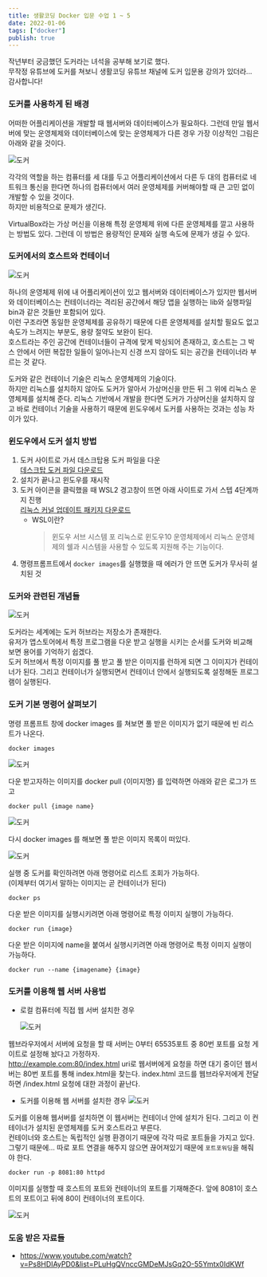 ```yaml
---
title: 생활코딩 Docker 입문 수업 1 ~ 5
date: 2022-01-06
tags: ["docker"]
publish: true
---
```


작년부터 궁금했던 도커라는 녀석을 공부해 보기로 했다.  
무작정 유튜브에 도커를 쳐보니 생활코딩 유튜브 채널에 도커 입문용 강의가 있더라... 감사합니다!

### 도커를 사용하게 된 배경

어떠한 어플리케이션을 개발할 때 웹서버와 데이터베이스가 필요하다. 그런데 만일 웹서버에 맞는 운영체제와 데이터베이스에 맞는 운영체제가 다른 경우 가장 이상적인 그림은 아래와 같을 것이다.

![도커](./docker1.jpg)

각각의 역할을 하는 컴퓨터를 세 대를 두고 어플리케이션에서 다른 두 대의 컴퓨터로 네트워크 통신을 한다면 하나의 컴퓨터에서 여러 운영체제를 커버해야할 때 큰 고민 없이 개발할 수 있을 것이다.  
하지만 비용적으로 문제가 생긴다.

VirtualBox라는 가상 머신을 이용해 특정 운영체제 위에 다른 운영체제를 깔고 사용하는 방법도 있다. 그런데 이 방법은 용량적인 문제와 실행 속도에 문제가 생길 수 있다.

### 도커에서의 호스트와 컨테이너

![도커](./docker3.jpg)

하나의 운영체제 위에 내 어플리케이션이 있고 웹서버와 데이터베이스가 있지만 웹서버와 데이터베이스는 컨테이너라는 격리된 공간에서 해당 앱을 실행하는 lib와 실행파일 bin과 같은 것들만 포함되어 있다.  
이런 구조라면 동일한 운영체제를 공유하기 때문에 다른 운영체제를 설치할 필요도 없고 속도가 느려지는 부분도, 용량 절약도 보완이 된다.  
호스트라는 주인 공간에 컨테이너들이 규격에 맞게 박싱되어 존재하고, 호스트는 그 박스 안에서 어떤 복잡한 일들이 일어나는지 신경 쓰지 않아도 되는 공간을 컨테이너라 부르는 것 같다.

도커와 같은 컨테이너 기술은 리눅스 운영체제의 기술이다.  
하지만 리눅스를 설치하지 않아도 도커가 알아서 가상머신을 만든 뒤 그 위에 리눅스 운영체제를 설치해 준다. 리눅스 기반에서 개발을 한다면 도커가 가상머신을 설치하지 않고 바로 컨테이너 기술을 사용하기 때문에 윈도우에서 도커를 사용하는 것과는 성능 차이가 있다.

### 윈도우에서 도커 설치 방법

1. 도커 사이트로 가서 데스크탑용 도커 파일을 다운  
   [데스크탑 도커 파일 다운로드](https://www.docker.com/products/docker-desktop)
2. 설치가 끝나고 윈도우를 재시작
3. 도커 아이콘을 클릭했을 때 WSL2 경고창이 뜨면 아래 사이트로 가서 스텝 4단계까지 진행  
   [리눅스 커널 업데이트 패키지 다운로드](https://docs.microsoft.com/ko-kr/windows/wsl/install-manual#step-4---download-the-linux-kernel-update-package)
   - WSL이란?
     > 윈도우 서브 시스템 포 리눅스로 윈도우10 운영체제에서 리눅스 운영체제의 쉘과 시스템을 사용할 수 있도록 지원해 주는 기능이다.
4. 명령프롬프트에서 `docker images`를 실행했을 때 에러가 안 뜨면 도커가 무사히 설치된 것

### 도커와 관련된 개념들

![도커](./docker4.jpg)

도커라는 세계에는 도커 허브라는 저장소가 존재한다.  
유저가 앱스토어에서 특정 프로그램을 다운 받고 실행을 시키는 순서를 도커와 비교해 보면 용어를 기억하기 쉽겠다.  
도커 허브에서 특정 이미지를 풀 받고 풀 받은 이미지를 런하게 되면 그 이미지가 컨테이너가 된다. 그리고 컨테이너가 실행되면서 컨테이너 안에서 실행되도록 설정해둔 프로그램이 실행된다.

### 도커 기본 명령어 살펴보기

명령 프롬프트 창에 docker images 를 쳐보면 풀 받은 이미지가 없기 때문에 빈 리스트가 나온다.

```
docker images
```

![도커](./docker5.jpg)

다운 받고자하는 이미지를 docker pull {이미지명} 를 입력하면 아래와 같은 로그가 뜨고

```
docker pull {image name}
```

![도커](./docker6.jpg)

다시 docker images 를 해보면 풀 받은 이미지 목록이 떠있다.

![도커](./docker7.jpg)

실행 중 도커를 확인하려면 아래 명령어로 리스트 조회가 가능하다.  
(이제부터 여기서 말하는 이미지는 곧 컨테이너가 된다)

```
docker ps
```

다운 받은 이미지를 실행시키려면 아래 명령어로 특정 이미지 실행이 가능하다.

```
docker run {image}
```

다운 받은 이미지에 name을 붙여서 실행시키려면 아래 명령어로 특정 이미지 실행이 가능하다.

```
docker run --name {imagename} {image}
```

### 도커를 이용해 웹 서버 사용법

- 로컬 컴퓨터에 직접 웹 서버 설치한 경우

  ![도커](./docker9.jpg)

웹브라우저에서 서버에 요청을 할 때 서버는 0부터 65535포트 중 80번 포트를 요청 게이트로 설정해 놨다고 가정하자.  
http://example.com:80/index.html uri로 웹서버에게 요청을 하면 대기 중이던 웹서버는 80번 포트를 통해 index.html을 찾는다. index.html 코드를 웹브라우저에게 전달하면 /index.html 요청에 대한 과정이 끝난다.

- 도커를 이용해 웹 서버를 설치한 경우
  ![도커](./docker8.jpg)

도커를 이용해 웹서버를 설치하면 이 웹서버는 컨테이너 안에 설치가 된다. 그리고 이 컨테이너가 설치된 운영체제를 도커 호스트라고 부른다.  
컨테이너와 호스트는 독립적인 실행 환경이기 때문에 각각 따로 포트들을 가지고 있다. 그렇기 때문에... 따로 포트 연결을 해주지 않으면 끊어져있기 때문에 `포트포워딩`을 해줘야 한다.

```
docker run -p 8081:80 httpd
```

이미지를 실행할 때 호스트의 포트와 컨테이너의 포트를 기재해준다. 앞에 8081이 호스트의 포트이고 뒤에 80이 컨테이너의 포트이다.

![도커](./docker10.jpg)

### 도움 받은 자료들

- https://www.youtube.com/watch?v=Ps8HDIAyPD0&list=PLuHgQVnccGMDeMJsGq2O-55Ymtx0IdKWf
